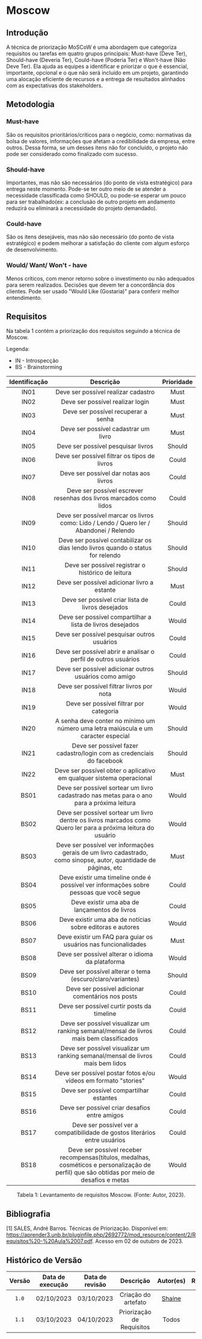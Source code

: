 # Moscow

## Introdução

A técnica de priorização MoSCoW é uma abordagem que categoriza requisitos ou tarefas em quatro grupos principais: Must-have (Deve Ter), Should-have (Deveria Ter), Could-have (Poderia Ter) e Won't-have (Não Deve Ter). Ela ajuda as equipes a identificar e priorizar o que é essencial, importante, opcional e o que não será incluído em um projeto, garantindo uma alocação eficiente de recursos e a entrega de resultados alinhados com as expectativas dos stakeholders.

## Metodologia

### Must-have

São os requisitos prioritários/críticos para o negócio, como: normativas da bolsa de valores, informações que afetam a credibilidade da empresa, entre outros. Dessa forma, se um desses itens não for concluído, o projeto não pode ser considerado como finalizado com sucesso.

### Should-have

Importantes, mas não são necessários (do ponto de vista estratégico) para entrega neste momento. Pode-se ter outro meio de se atender a necessidade classificada como SHOULD, ou pode-se esperar um pouco para ser trabalhado(ex: a conclusão de outro projeto em andamento reduzirá ou eliminará a necessidade do projeto demandado).

### Could-have

São os itens desejáveis, mas não são necessário (do ponto de vista estratégico) e podem melhorar a satisfação do cliente com algum esforço de desenvolvimento.

### Would/ Want/ Won't - have

Menos críticos, com menor retorno sobre o investimento ou não adequados para serem realizados. Decisões que devem ter a concordância dos clientes. Pode ser usado "Would Like (Gostaria)" para conferir melhor entendimento.

## Requisitos
Na tabela 1 contém a priorização dos requisitos seguindo a técnica de Moscow.

Legenda:

- IN - Introspecção
- BS - Brainstorming

| Identificação |                                                    Descrição                                                     | Prioridade |
| :-----------: | :--------------------------------------------------------------------------------------------------------------: | :--------: |
|     IN01      |                                       Deve ser possível realizar cadastro                                        |    Must    |
|     IN02      |                                         Deve ser possível realizar login                                         |    Must    | 
|     IN03      |                                       Deve ser possível recuperar a senha                                        |    Must    |
|     IN04      |                                       Deve ser possível cadastrar um livro                                       |    Must    |
|     IN05      |                                        Deve ser possível pesquisar livros                                        |    Should  |
|     IN06      |                                   Deve ser possível filtrar os tipos de livros                                   |    Could   |
|     IN07      |                                      Deve ser possível dar notas aos livros                                      |    Could   |
|     IN08      |                        Deve ser possível escrever resenhas dos livros marcados como lidos                        |    Could   |
|     IN09      |             Deve ser possível marcar os livros como: Lido / Lendo / Quero ler / Abandonei / Relendo              |    Should  |
|     IN10      |                 Deve ser possível contabilizar os dias lendo livros quando o status for relendo                  |    Should  |
|     IN11      |                                Deve ser possível registrar o histórico de leitura                                 |    Should  |
|     IN12      |                                   Deve ser possível adicionar livro a estante                                    |    Must    |
|     IN13      |                                Deve ser possível criar lista de livros desejados                                 |    Could   |
|     IN14      |                            Deve ser possível compartilhar a lista de livros desejados                            |    Would   |
|     IN15      |                                   Deve ser possível pesquisar outros usuários                                    |    Could   |
|     IN16      |                          Deve ser possível abrir e analisar o perfil de outros usuários                          |    Could   |
|     IN17      |                              Deve ser possível adicionar outros usuários como amigo                              |    Should  |
|     IN18      |                                    Deve ser possível filtrar livros por nota                                     |    Would   |
|     IN19      |                                     Deve ser possível filtrar por categoria                                      |    Would   |
|     IN20      |                A senha deve conter no mínimo um número uma letra maiúscula e um caracter especial                |    Should  |
|     IN21      |                      Deve ser possível fazer cadastro/login com as credenciais do facebook                       |    Should  |
|     IN22      |                       Deve ser possível obter o aplicativo em qualquer sistema operacional                       |    Must    |
|     BS01      |            Deve ser possível sortear um livro cadastrado nas metas para o ano para a próxima leitura             |    Would   |
|     BS02      |  Deve ser possível sortear um livro dentre os livros marcados como Quero ler para a próxima leitura do usuário   |    Would   |
|     BS03      | Deve ser possível ver informações gerais de um livro cadastrado, como sinopse, autor, quantidade de páginas, etc |    Must    |
|     BS04      |              Deve existir uma timeline onde é possível ver informações sobre pessoas que você segue              |    Could   |
|     BS05      |                                  Deve existir uma aba de lançamentos de livros                                   |    Could   |
|     BS06      |                            Deve existir uma aba de notícias sobre editoras e autores                             |    Would   |
|     BS07      |                          Deve existir um FAQ para guiar os usuários nas funcionalidades                          |    Must    |
|     BS08      |                                 Deve ser possível alterar o idioma da plataforma                                 |    Would   |
|     BS09      |                            Deve ser possível alterar o tema (escuro/claro/variantes)                             |    Should  |
|     BS10      |                                Deve ser possível adicionar comentários nos posts                                 |    Could   |
|     BS11      |                                    Deve ser possível curtir posts da timeline                                    |    Could   |
|     BS12      |             Deve ser possível visualizar um ranking semanal/mensal de livros mais bem classificados              |    Could   |
|     BS13      |                 Deve ser possível visualizar um ranking semanal/mensal de livros mais bem lidos                  |    Could   |
|     BS14      |                         Deve ser possível postar fotos e/ou vídeos em formato "stories"                          |    Would   |
|     BS15      |                                     Deve ser possível compartilhar estantes                                      |    Could   |
|     BS16      |                                  Deve ser possível criar desafios entre amigos                                   |    Could   |
|     BS17      |                   Deve ser possível ver a compatibilidade de gostos literários entre usuários                    |    Could   |
|     BS18      | Deve ser possível receber recompensas(títulos, medalhas, cosméticos e personalização de perfil) que são obtidas por meio de desafios e metas     |    Would |

<div style="text-align: center">
    <p> Tabela 1: Levantamento de requisitos Moscow. (Fonte: Autor, 2023).</p>
</div>

## Bibliografia

[1] SALES, André Barros. Técnicas de Priorização. Disponível em: https://aprender3.unb.br/pluginfile.php/2692772/mod_resource/content/2/Requisitos%20-%20Aula%2007.pdf. Acesso em 02 de outubro de 2023.

## Histórico de Versão

| Versão | Data de execução | Data de revisão |      Descrição      |                  Autor(es)                  |                  Revisor(es)                   |
| :----: | :--------------: | :-------------: | :-----------------: | :-----------------------------------------: | :--------------------------------------------: |
| `1.0`  |    02/10/2023    |   03/10/2023    | Criação do artefato | [Shaíne](https://github.com/ShaineOliveira) | [Rafael Amancio](https://github.com/Rafael-gc) |
| `1.1`  |    03/10/2023    |   04/10/2023    | Priorização de Requisitos | Todos | Todos |
